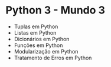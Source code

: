 # Python 3 - Mundo 3
- Tuplas em Python
- Listas em Python
- Dicionários em Python
- Funções em Python
- Modularização em Python
- Tratamento de Erros em Python
